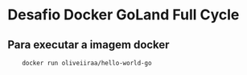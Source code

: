 # Desafio Docker GoLand Full Cycle

## Para executar a imagem docker

        docker run oliveiiraa/hello-world-go
